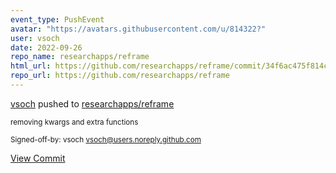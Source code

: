 ```yaml
---
event_type: PushEvent
avatar: "https://avatars.githubusercontent.com/u/814322?"
user: vsoch
date: 2022-09-26
repo_name: researchapps/reframe
html_url: https://github.com/researchapps/reframe/commit/34f6ac475f814c5b094b9dbeef16339c0b6893c2
repo_url: https://github.com/researchapps/reframe
---
```


<a href='https://github.com/vsoch' target='_blank'>vsoch</a> pushed to <a href='https://github.com/researchapps/reframe' target='_blank'>researchapps/reframe</a>

<small>removing kwargs and extra functions

Signed-off-by: vsoch <vsoch@users.noreply.github.com></small>

<a href='https://github.com/researchapps/reframe/commit/34f6ac475f814c5b094b9dbeef16339c0b6893c2' target='_blank'>View Commit</a>